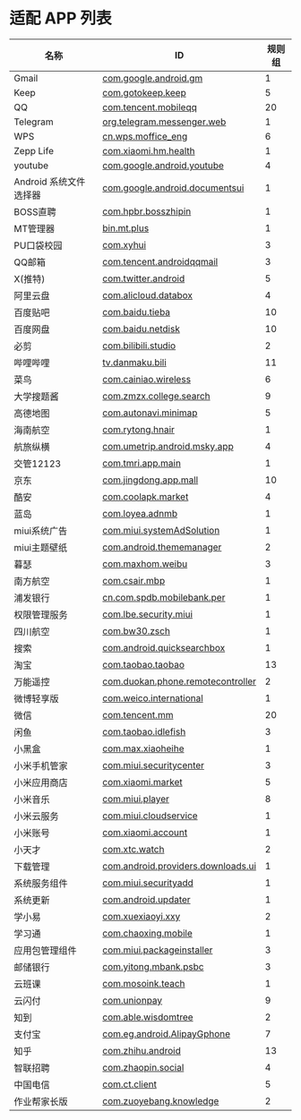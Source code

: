 # 适配 APP 列表

| 名称                   | ID                                                                                | 规则组 |
| ---------------------- | --------------------------------------------------------------------------------- | ------ |
| Gmail                  | [com.google.android.gm](/docs/com.google.android.gm.md)                           | 1      |
| Keep                   | [com.gotokeep.keep](/docs/com.gotokeep.keep.md)                                   | 5      |
| QQ                     | [com.tencent.mobileqq](/docs/com.tencent.mobileqq.md)                             | 20     |
| Telegram               | [org.telegram.messenger.web](/docs/org.telegram.messenger.web.md)                 | 1      |
| WPS                    | [cn.wps.moffice_eng](/docs/cn.wps.moffice_eng.md)                                 | 6      |
| Zepp Life              | [com.xiaomi.hm.health](/docs/com.xiaomi.hm.health.md)                             | 1      |
| youtube                | [com.google.android.youtube](/docs/com.google.android.youtube.md)                 | 4      |
| Android 系统文件选择器 | [com.google.android.documentsui](/docs/com.google.android.documentsui.md)         | 1      |
| BOSS直聘               | [com.hpbr.bosszhipin](/docs/com.hpbr.bosszhipin.md)                               | 1      |
| MT管理器               | [bin.mt.plus](/docs/bin.mt.plus.md)                                               | 1      |
| PU口袋校园             | [com.xyhui](/docs/com.xyhui.md)                                                   | 3      |
| QQ邮箱                 | [com.tencent.androidqqmail](/docs/com.tencent.androidqqmail.md)                   | 3      |
| X(推特)                | [com.twitter.android](/docs/com.twitter.android.md)                               | 5      |
| 阿里云盘               | [com.alicloud.databox](/docs/com.alicloud.databox.md)                             | 4      |
| 百度贴吧               | [com.baidu.tieba](/docs/com.baidu.tieba.md)                                       | 10     |
| 百度网盘               | [com.baidu.netdisk](/docs/com.baidu.netdisk.md)                                   | 10     |
| 必剪                   | [com.bilibili.studio](/docs/com.bilibili.studio.md)                               | 2      |
| 哔哩哔哩               | [tv.danmaku.bili](/docs/tv.danmaku.bili.md)                                       | 11     |
| 菜鸟                   | [com.cainiao.wireless](/docs/com.cainiao.wireless.md)                             | 6      |
| 大学搜题酱             | [com.zmzx.college.search](/docs/com.zmzx.college.search.md)                       | 9      |
| 高德地图               | [com.autonavi.minimap](/docs/com.autonavi.minimap.md)                             | 5      |
| 海南航空               | [com.rytong.hnair](/docs/com.rytong.hnair.md)                                     | 1      |
| 航旅纵横               | [com.umetrip.android.msky.app](/docs/com.umetrip.android.msky.app.md)             | 4      |
| 交管12123              | [com.tmri.app.main](/docs/com.tmri.app.main.md)                                   | 1      |
| 京东                   | [com.jingdong.app.mall](/docs/com.jingdong.app.mall.md)                           | 10     |
| 酷安                   | [com.coolapk.market](/docs/com.coolapk.market.md)                                 | 4      |
| 蓝岛                   | [com.loyea.adnmb](/docs/com.loyea.adnmb.md)                                       | 1      |
| miui系统广告           | [com.miui.systemAdSolution](/docs/com.miui.systemAdSolution.md)                   | 1      |
| miui主题壁纸           | [com.android.thememanager](/docs/com.android.thememanager.md)                     | 2      |
| 暮瑟                   | [com.maxhom.weibu](/docs/com.maxhom.weibu.md)                                     | 3      |
| 南方航空               | [com.csair.mbp](/docs/com.csair.mbp.md)                                           | 1      |
| 浦发银行               | [cn.com.spdb.mobilebank.per](/docs/cn.com.spdb.mobilebank.per.md)                 | 1      |
| 权限管理服务           | [com.lbe.security.miui](/docs/com.lbe.security.miui.md)                           | 1      |
| 四川航空               | [com.bw30.zsch](/docs/com.bw30.zsch.md)                                           | 1      |
| 搜索                   | [com.android.quicksearchbox](/docs/com.android.quicksearchbox.md)                 | 1      |
| 淘宝                   | [com.taobao.taobao](/docs/com.taobao.taobao.md)                                   | 13     |
| 万能遥控               | [com.duokan.phone.remotecontroller](/docs/com.duokan.phone.remotecontroller.md)   | 2      |
| 微博轻享版             | [com.weico.international](/docs/com.weico.international.md)                       | 1      |
| 微信                   | [com.tencent.mm](/docs/com.tencent.mm.md)                                         | 20     |
| 闲鱼                   | [com.taobao.idlefish](/docs/com.taobao.idlefish.md)                               | 3      |
| 小黑盒                 | [com.max.xiaoheihe](/docs/com.max.xiaoheihe.md)                                   | 1      |
| 小米手机管家           | [com.miui.securitycenter](/docs/com.miui.securitycenter.md)                       | 3      |
| 小米应用商店           | [com.xiaomi.market](/docs/com.xiaomi.market.md)                                   | 5      |
| 小米音乐               | [com.miui.player](/docs/com.miui.player.md)                                       | 8      |
| 小米云服务             | [com.miui.cloudservice](/docs/com.miui.cloudservice.md)                           | 1      |
| 小米账号               | [com.xiaomi.account](/docs/com.xiaomi.account.md)                                 | 1      |
| 小天才                 | [com.xtc.watch](/docs/com.xtc.watch.md)                                           | 2      |
| 下载管理               | [com.android.providers.downloads.ui](/docs/com.android.providers.downloads.ui.md) | 1      |
| 系统服务组件           | [com.miui.securityadd](/docs/com.miui.securityadd.md)                             | 1      |
| 系统更新               | [com.android.updater](/docs/com.android.updater.md)                               | 1      |
| 学小易                 | [com.xuexiaoyi.xxy](/docs/com.xuexiaoyi.xxy.md)                                   | 2      |
| 学习通                 | [com.chaoxing.mobile](/docs/com.chaoxing.mobile.md)                               | 1      |
| 应用包管理组件         | [com.miui.packageinstaller](/docs/com.miui.packageinstaller.md)                   | 3      |
| 邮储银行               | [com.yitong.mbank.psbc](/docs/com.yitong.mbank.psbc.md)                           | 3      |
| 云班课                 | [com.mosoink.teach](/docs/com.mosoink.teach.md)                                   | 1      |
| 云闪付                 | [com.unionpay](/docs/com.unionpay.md)                                             | 9      |
| 知到                   | [com.able.wisdomtree](/docs/com.able.wisdomtree.md)                               | 2      |
| 支付宝                 | [com.eg.android.AlipayGphone](/docs/com.eg.android.AlipayGphone.md)               | 7      |
| 知乎                   | [com.zhihu.android](/docs/com.zhihu.android.md)                                   | 13     |
| 智联招聘               | [com.zhaopin.social](/docs/com.zhaopin.social.md)                                 | 4      |
| 中国电信               | [com.ct.client](/docs/com.ct.client.md)                                           | 5      |
| 作业帮家长版           | [com.zuoyebang.knowledge](/docs/com.zuoyebang.knowledge.md)                       | 2      |
